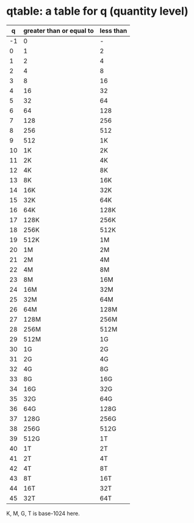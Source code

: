 # qtable: a table for q (quantity level)
|q|greater than or equal to|less than|
| --- | --- | --- |
|-1|0|-|
|0|1|2|
|1|2|4|
|2|4|8|
|3|8|16|
|4|16|32|
|5|32|64|
|6|64|128|
|7|128|256|
|8|256|512|
|9|512|1K|
|10|1K|2K|
|11|2K|4K|
|12|4K|8K|
|13|8K|16K|
|14|16K|32K|
|15|32K|64K|
|16|64K|128K|
|17|128K|256K|
|18|256K|512K|
|19|512K|1M|
|20|1M|2M|
|21|2M|4M|
|22|4M|8M|
|23|8M|16M|
|24|16M|32M|
|25|32M|64M|
|26|64M|128M|
|27|128M|256M|
|28|256M|512M|
|29|512M|1G|
|30|1G|2G|
|31|2G|4G|
|32|4G|8G|
|33|8G|16G|
|34|16G|32G|
|35|32G|64G|
|36|64G|128G|
|37|128G|256G|
|38|256G|512G|
|39|512G|1T|
|40|1T|2T|
|41|2T|4T|
|42|4T|8T|
|43|8T|16T|
|44|16T|32T|
|45|32T|64T|

K, M, G, T is base-1024 here.
